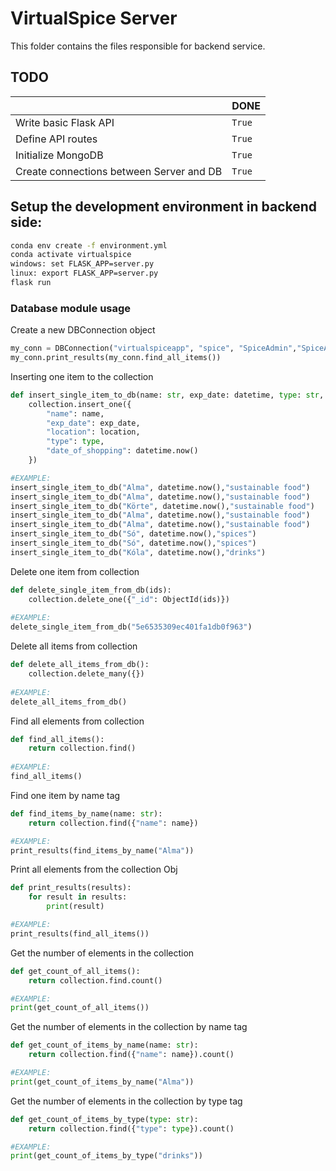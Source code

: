 # VirtualSpice Server

This folder contains the files responsible for backend service.


## TODO

|                |DONE|
|----------------|-------------------------------|
|Write basic Flask API|`True`            |
|Define API routes|`True`              |
|Initialize MongoDB|`True`   |
|Create connections between Server and DB|`True`   |




## Setup the development environment in backend side:
```cmd
conda env create -f environment.yml
conda activate virtualspice
windows: set FLASK_APP=server.py
linux: export FLASK_APP=server.py
flask run
```


### Database module usage

Create a new DBConnection object
```python
my_conn = DBConnection("virtualspiceapp", "spice", "SpiceAdmin","SpiceAdmin123")
my_conn.print_results(my_conn.find_all_items())
```

Inserting one item to the collection
```python
def insert_single_item_to_db(name: str, exp_date: datetime, type: str, location: str = "Unknown"):
    collection.insert_one({
        "name": name,
        "exp_date": exp_date,
        "location": location,
        "type": type,
        "date_of_shopping": datetime.now()
    })

#EXAMPLE:
insert_single_item_to_db("Alma", datetime.now(),"sustainable food")
insert_single_item_to_db("Alma", datetime.now(),"sustainable food")
insert_single_item_to_db("Körte", datetime.now(),"sustainable food")
insert_single_item_to_db("Alma", datetime.now(),"sustainable food")
insert_single_item_to_db("Alma", datetime.now(),"sustainable food")
insert_single_item_to_db("Só", datetime.now(),"spices")
insert_single_item_to_db("Só", datetime.now(),"spices")
insert_single_item_to_db("Kóla", datetime.now(),"drinks")
```

Delete one item from collection
```python
def delete_single_item_from_db(ids):
    collection.delete_one({"_id": ObjectId(ids)})
    
#EXAMPLE:
delete_single_item_from_db("5e6535309ec401fa1db0f963")
```

Delete all items from collection
```python
def delete_all_items_from_db():
    collection.delete_many({})
    
#EXAMPLE:
delete_all_items_from_db()
```
Find all elements from collection
```python
def find_all_items():
    return collection.find()
    
#EXAMPLE:
find_all_items()
```
Find one item by name tag
```python
def find_items_by_name(name: str):
    return collection.find({"name": name})

#EXAMPLE:
print_results(find_items_by_name("Alma"))
```

Print all elements from the collection Obj
```python
def print_results(results):
    for result in results:
        print(result)

#EXAMPLE:
print_results(find_all_items())
```

Get the number of elements in the collection
```python
def get_count_of_all_items():
    return collection.find.count()

#EXAMPLE:
print(get_count_of_all_items())
```

Get the number of elements in the collection by name tag
```python
def get_count_of_items_by_name(name: str):
    return collection.find({"name": name}).count()

#EXAMPLE:
print(get_count_of_items_by_name("Alma"))
```
Get the number of elements in the collection by type tag
```python
def get_count_of_items_by_type(type: str):
    return collection.find({"type": type}).count()

#EXAMPLE:
print(get_count_of_items_by_type("drinks"))
```

